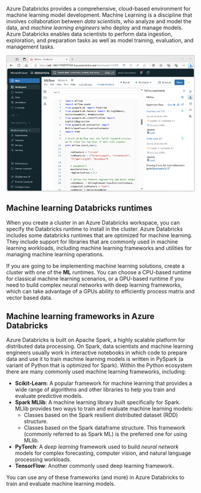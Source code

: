


Azure Databricks provides a comprehensive, cloud-based environment for machine learning model development. Machine Learning is a discipline that involves collaboration between *data scientists*, who analyze and model the data, and *machine learning engineers* who deploy and manage models. Azure Databricks enables data scientists to perform data ingestion, exploration, and preparation tasks as well as model training, evaluation, and management tasks.

[![Screenshot of the Azure Databricks portal for the Machine Learning persona.](../media/machine-learning.png)](../media/machine-learning.png#lightbox)

## Machine learning Databricks runtimes

When you create a cluster in an Azure Databricks workspace, you can specify the Databricks runtime to install in the cluster. Azure Databricks includes some databricks runtimes that are optimized for machine learning. They include support for libraries that are commonly used in machine learning workloads, including machine learning frameworks and utilities for managing machine learning operations.

If you are going to be implementing machine learning solutions, create a cluster with one of the **ML** runtimes. You can choose a CPU-based runtime for classical machine learning scenarios, or a GPU-based runtime if you need to build complex neural networks with deep learning frameworks, which can take advantage of a GPUs ability to efficiently process matrix and vector based data.

## Machine learning frameworks in Azure Databricks

Azure Databricks is built on Apache Spark, a highly scalable platform for distributed data processing. On Spark, data scientists and machine learning engineers usually work in interactive notebooks in which code to prepare data and use it to train machine learning models is written in PySpark (a variant of Python that is optimized for Spark). Within the Python ecosystem there are many commonly used machine learning frameworks, including:

- **Scikit-Learn**: A popular framework for machine learning that provides a wide range of algorithms and other libraries to help you train and evaluate predictive models.
- **Spark MLlib**: A machine learning library built specifically for Spark. MLlib provides two ways to train and evaluate machine learning models:
    - Classes based on the Spark resilient distributed dataset (RDD) structure.
    - Classes based on the Spark dataframe structure. This framework (commonly referred to as Spark ML) is the preferred one for using MLlib.
- **PyTorch**: A *deep learning* framework used to build *neural network* models for complex forecasting, computer vision, and natural language processing workloads.
- **TensorFlow**: Another commonly used deep learning framework.

You can use any of these frameworks (and more) in Azure Databricks to train and evaluate machine learning models.

